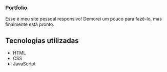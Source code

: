 
### Portfolio

Esse é meu site pessoal responsivo! Demorei um pouco para fazê-lo, mas finalmente está pronto.

## Tecnologias utilizadas 

- HTML
- CSS
- JavaScript 
